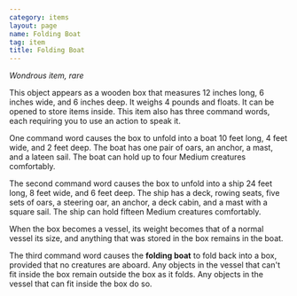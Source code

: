 ```yaml
---
category: items
layout: page
name: Folding Boat
tag: item
title: Folding Boat 
---
```

_Wondrous item, rare_ 

This object appears as a wooden box that measures 12 inches long, 6 inches wide, and 6 inches deep. It weighs 4 pounds and floats. It can be opened to store items inside. This item also has three command words, each requiring you to use an action to speak it.

One command word causes the box to unfold into a boat 10 feet long, 4 feet wide, and 2 feet deep. The boat has one pair of oars, an anchor, a mast, and a lateen sail. The boat can hold up to four Medium creatures comfortably.

The second command word causes the box to unfold into a ship 24 feet long, 8 feet wide, and 6 feet deep. The ship has a deck, rowing seats, five sets of oars, a steering oar, an anchor, a deck cabin, and a mast with a square sail. The ship can hold fifteen Medium creatures comfortably. 

When the box becomes a vessel, its weight becomes that of a normal vessel its size, and anything that was stored in the box remains in the boat.

The third command word causes the **folding boat** to fold back into a box, provided that no creatures are aboard. Any objects in the vessel that can't fit inside the box remain outside the box as it folds. Any objects in the vessel that can fit inside the box do so. 